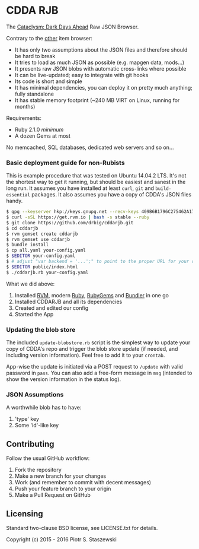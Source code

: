 # CDDA RJB

The [Cataclysm: Dark Days Ahead](http://en.cataclysmdda.com/) Raw JSON Browser.

Contrary to the [other](http://cdda-trunk.estilofusion.com/) item browser:

 - It has only two assumptions about the JSON files and therefore should be hard to break
 - It tries to load as much JSON as possible (e.g. mapgen data, mods...)
 - It presents raw JSON blobs with automatic cross-links where possible
 - It can be live-updated; easy to integrate with git hooks
 - Its code is short and simple
 - It has minimal dependencies, you can deploy it on pretty much anything; fully standalone
 - It has stable memory footprint (~240 MB VIRT on Linux, running for months)

Requirements:

 - Ruby 2.1.0 *minimum*
 - A dozen Gems at most

No memcached, SQL databases, dedicated web servers and so on...

### Basic deployment guide for non-Rubists

This is example procedure that was tested on Ubuntu 14.04.2 LTS. It's not the shortest way to get it running, but should be easiest and sanest in the long run. It assumes you have installed at least `curl`, `git` and `build-essential` packages. It also assumes you have a copy of CDDA's JSON files handy.

```bash
$ gpg --keyserver hkp://keys.gnupg.net --recv-keys 409B6B1796C275462A1703113804BB82D39DC0E3
$ curl -sSL https://get.rvm.io | bash -s stable --ruby
$ git clone https://github.com/drbig/cddarjb.git
$ cd cddarjb
$ rvm gemset create cddarjb
$ rvm gemset use cddarjb
$ bundle install
$ cp all.yaml your-config.yaml
$ $EDITOR your-config.yaml
$ # adjust "var backend = '...';" to point to the proper URL for your deployment
$ $EDITOR public/index.html
$ ./cddarjb.rb your-config.yaml
```

What we did above:

 1. Installed [RVM](https://rvm.io/), modern [Ruby](https://www.ruby-lang.org/en/), [RubyGems](https://rubygems.org/) and [Bundler](http://bundler.io/) in one go
 2. Installed CDDARJB and all its dependencies
 3. Created and edited our config
 4. Started the App

### Updating the blob store

The included `update-blobstore.rb` script is the simplest way to update your copy of CDDA's repo and trigger the blob store update (if needed, and including version information). Feel free to add it to your `crontab`.

App-wise the update is initiated via a POST request to `/update` with valid password in `pass`. You can also add a free-form message in `msg` (intended to show the version information in the status log).

### JSON Assumptions

A worthwhile blob has to have:

 1. 'type' key
 2. Some 'id'-like key

## Contributing

Follow the usual GitHub workflow:

 1. Fork the repository
 2. Make a new branch for your changes
 3. Work (and remember to commit with decent messages)
 4. Push your feature branch to your origin
 5. Make a Pull Request on GitHub

## Licensing

Standard two-clause BSD license, see LICENSE.txt for details.

Copyright (c) 2015 - 2016 Piotr S. Staszewski
